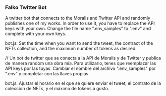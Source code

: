 ### Falko Twitter Bot

A twitter bot that connects to the Moralis and Twitter API and randomly publishes one of my works. In order to use it, you have to replace the API keys with your own. Change the file name ".env_samples" to ".env" and complete with your own keys.

bot.js: Set the time when you want to send the tweet, the contract of the NFTs collection, and the maximum number of tokens as desired.


// Un bot de twitter que se conecta a la API de Moralis y de Twitter y publica de manera random una obra mia. Para utilizarlo, tenes que reemplazar las API keys por las tuyas. Cambiar el nombre del archivo ".env_samples" por ".env" y completar con las llaves propias.

bot.js: Ajustar el horario en el que se quiere enviar el tweet, el contrato de la coleccion de NFTs, y el máximo de tokens a gusto.
